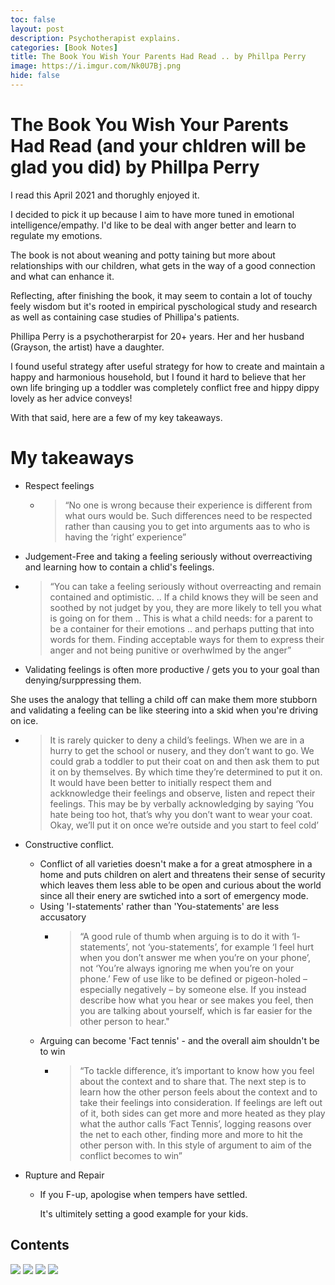 ```yaml
---
toc: false
layout: post
description: Psychotherapist explains.
categories: [Book Notes]
title: The Book You Wish Your Parents Had Read .. by Phillpa Perry
image: https://i.imgur.com/Nk0U7Bj.png
hide: false
---
```

# The Book You Wish Your Parents Had Read (and your chldren will be glad you did) by Phillpa Perry

I read this April 2021 and thorughly enjoyed it.

I decided to pick it up because I aim to have more tuned in emotional intelligence/empathy. I'd like to be deal with anger better and learn to regulate my emotions.

The book is not about weaning and potty taining but more about relationships with our children, what gets in the way of a good connection and what can enhance it.

Reflecting, after finishing the book, it may seem to contain a lot of touchy feely wisdom but it's rooted in empirical pyschological study and research as well as containing case studies of Phillipa's patients.

Phillipa Perry is a psychotherarpist for 20+ years. Her and her husband (Grayson, the artist) have a daughter.

I found useful strategy after useful strategy for how to create and maintain a happy and harmonious household, but I found it hard to believe that her own life bringing up a toddler was completely conflict free and hippy dippy lovely as her advice conveys!

With that said, here are a few of my key takeaways.

# My takeaways

* Respect feelings
  * > “No one is wrong because their experience is different from what ours would be. Such differences need to be respected rather than causing you to get into arguments aas to who is having the ‘right’ experience”

* Judgement-Free and taking a feeling seriously without overreactiving and learning how to contain a chlid's feelings.
 * > “You can take a feeling seriously without overreacting and remain contained and optimistic. .. If a child knows they will be seen and soothed by not judget by you, they are more likely to tell you what is going on for them .. This is what a child needs: for a parent to be a container for their emotions .. and perhaps putting that into words for them. Finding acceptable ways for them to express their anger and not being punitive or overhwlmed by the anger”

* Validating feelings is often more productive / gets you to your goal than denying/surppressing them.

She uses the analogy that telling a child off can make them more stubborn and validating a feeling can be like steering into a skid when you're driving on ice.
  * > It is rarely quicker to deny a child’s feelings. When we are in a hurry to get the school or nusery, and they don’t want to go. We could grab a toddler to put their coat on and then ask them to put it on by themselves. By which time they’re determined to put it on. It would have been better to initially respect them and ackknowledge their feelings and observe, listen and repect their feelings. This may be by verbally acknowledging by saying ‘You hate being too hot, that’s why you don’t want to wear your coat. Okay, we’ll put it on once we’re outside and you start to feel cold’
 
* Constructive conflict.
  * Conflict of all varieties doesn't make a for a great atmosphere in a home and puts children on alert and threatens their sense of security which leaves them less able to be open and curious about the world since all their enery are swtiched into a sort of emergency mode.
  * Using 'I-statements' rather than 'You-statements' are less accusatory
    * > “A good rule of thumb when arguing is to do it with ‘I- statements’, not ‘you-statements’, for example ‘I feel hurt when you don’t answer me when you’re on your phone’, not ‘You’re always ignoring me when you’re on your phone.’ Few of use like to be defined or pigeon-holed – especially negatively – by someone else. If you instead describe how what you hear or see makes you feel, then you are talking about yourself, which is far easier for the other person to hear."
  * Arguing can become 'Fact tennis' - and the overall aim shouldn't be to win
    * > “To tackle difference, it’s important to know how you feel about the context and to share that. The next step is to learn how the other person feels about the context and to take their feelings into consideration. If feelings are left out of it, both sides can get more and more heated as they play what the author calls ‘Fact Tennis’, logging reasons over the net to each other, finding more and more to hit the other person with. In this style of argument to aim of the conflict becomes to win”

* Rupture and Repair
  * If you F-up, apologise when tempers have settled.
    
    It's ultimitely setting a good example for your kids.


## Contents

![](https://i.imgur.com/HPK9Y84.png)
![](https://i.imgur.com/1sySku7.png)
![](https://i.imgur.com/abtD9Ny.png)
![](https://i.imgur.com/ybjiwdV.png)
